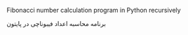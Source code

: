 Fibonacci number calculation program in Python recursively

برنامه محاسبه اعداد فیبوناچی در پایتون 
